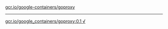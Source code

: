 [gcr.io/google-containers/goproxy](https://hub.docker.com/r/abcz/goproxy/tags/) 

----
[gcr.io/google_containers/goproxy:0.1 √](https://hub.docker.com/r/abcz/goproxy/tags/)

